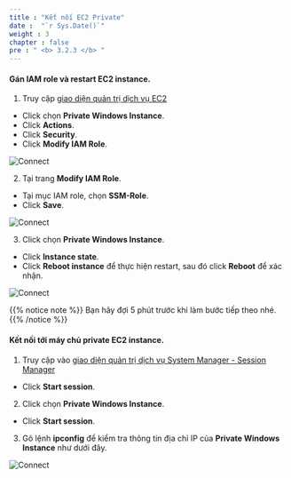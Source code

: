 ```yaml
---
title : "Kết nối EC2 Private"
date :  "`r Sys.Date()`" 
weight : 3 
chapter : false
pre : " <b> 3.2.3 </b> "
---
```



#### Gán IAM role và restart EC2 instance.

1. Truy cập [giao diện quản trị dịch vụ EC2](https://console.aws.amazon.com/ec2/v2/home)
  + Click chọn **Private Windows Instance**.
  + Click **Actions**.
  + Click **Security**.
  + Click **Modify IAM Role**.

![Connect](/images/3.connect/027-ec2role.png)

2. Tại trang **Modify IAM Role**.
  + Tại mục IAM role, chọn **SSM-Role**.
  + Click **Save**.

![Connect](/images/3.connect/028-ec2role.png)

3. Click chọn **Private Windows Instance**.
  + Click **Instance state**.
  + Click **Reboot instance** để thực hiện restart, sau đó click **Reboot** để xác nhận.

![Connect](/images/3.connect/029-ec2role.png)

{{% notice note %}}
Bạn hãy đợi 5 phút trước khi làm bước tiếp theo nhé.
 {{% /notice %}}

#### Kết nối tới máy chủ private EC2 instance.

1. Truy cập vào [giao diện quản trị dịch vụ System Manager - Session Manager](https://console.aws.amazon.com/systems-manager/session-manager)
  + Click **Start session**.
  
2. Click chọn **Private Windows Instance**.
  + Click **Start session**.

3. Gõ lệnh **ipconfig** để kiểm tra thông tin địa chỉ IP  của **Private Windows Instance** như dưới đây.

![Connect](/images/3.connect/030-ec2role.png)
